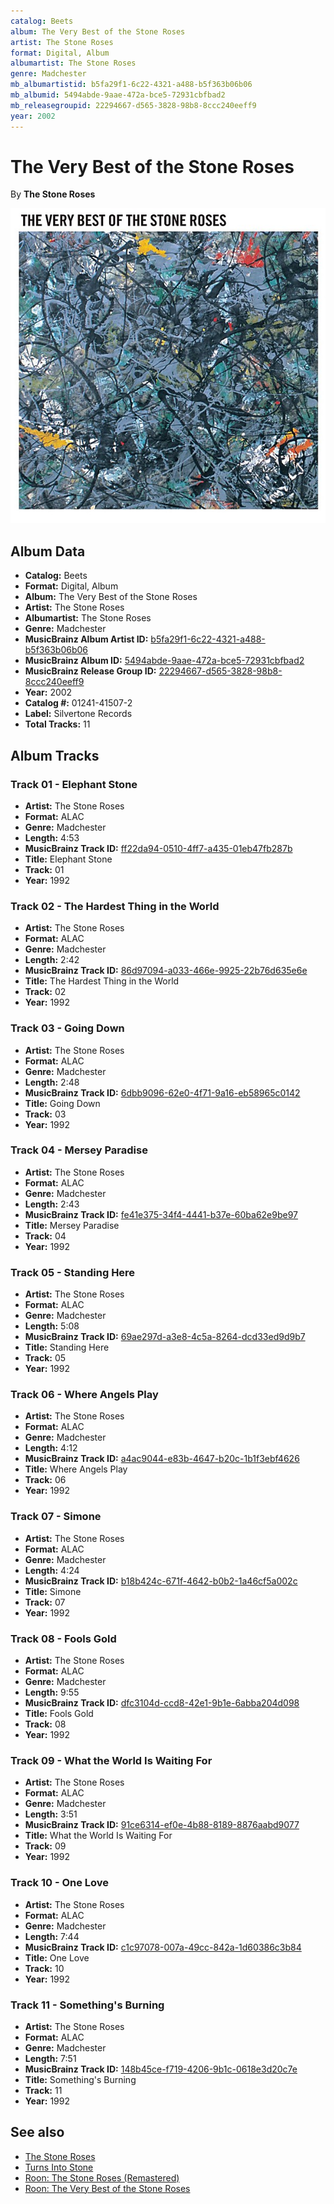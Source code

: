 ```yaml
---
catalog: Beets
album: The Very Best of the Stone Roses
artist: The Stone Roses
format: Digital, Album
albumartist: The Stone Roses
genre: Madchester
mb_albumartistid: b5fa29f1-6c22-4321-a488-b5f363b06b06
mb_albumid: 5494abde-9aae-472a-bce5-72931cbfbad2
mb_releasegroupid: 22294667-d565-3828-98b8-8ccc240eeff9
year: 2002
---
```


# The Very Best of the Stone Roses

By **The Stone Roses**

![](../../assets/beetscovers/The_Stone_Roses-The_Very_Best_of_the_Stone_Roses.jpg)

## Album Data

- **Catalog:** Beets
- **Format:** Digital, Album
- **Album:** The Very Best of the Stone Roses
- **Artist:** The Stone Roses
- **Albumartist:** The Stone Roses
- **Genre:** Madchester
- **MusicBrainz Album Artist ID:** [b5fa29f1-6c22-4321-a488-b5f363b06b06](https://musicbrainz.org/artist/b5fa29f1-6c22-4321-a488-b5f363b06b06)
- **MusicBrainz Album ID:** [5494abde-9aae-472a-bce5-72931cbfbad2](https://musicbrainz.org/release/5494abde-9aae-472a-bce5-72931cbfbad2)
- **MusicBrainz Release Group ID:** [22294667-d565-3828-98b8-8ccc240eeff9](https://musicbrainz.org/release-group/22294667-d565-3828-98b8-8ccc240eeff9)
- **Year:** 2002
- **Catalog #:** 01241-41507-2
- **Label:** Silvertone Records
- **Total Tracks:** 11

## Album Tracks

### Track 01 - Elephant Stone

- **Artist:** The Stone Roses
- **Format:** ALAC
- **Genre:** Madchester
- **Length:** 4:53
- **MusicBrainz Track ID:** [ff22da94-0510-4ff7-a435-01eb47fb287b](https://musicbrainz.org/recording/ff22da94-0510-4ff7-a435-01eb47fb287b)
- **Title:** Elephant Stone
- **Track:** 01
- **Year:** 1992

### Track 02 - The Hardest Thing in the World

- **Artist:** The Stone Roses
- **Format:** ALAC
- **Genre:** Madchester
- **Length:** 2:42
- **MusicBrainz Track ID:** [86d97094-a033-466e-9925-22b76d635e6e](https://musicbrainz.org/recording/86d97094-a033-466e-9925-22b76d635e6e)
- **Title:** The Hardest Thing in the World
- **Track:** 02
- **Year:** 1992

### Track 03 - Going Down

- **Artist:** The Stone Roses
- **Format:** ALAC
- **Genre:** Madchester
- **Length:** 2:48
- **MusicBrainz Track ID:** [6dbb9096-62e0-4f71-9a16-eb58965c0142](https://musicbrainz.org/recording/6dbb9096-62e0-4f71-9a16-eb58965c0142)
- **Title:** Going Down
- **Track:** 03
- **Year:** 1992

### Track 04 - Mersey Paradise

- **Artist:** The Stone Roses
- **Format:** ALAC
- **Genre:** Madchester
- **Length:** 2:43
- **MusicBrainz Track ID:** [fe41e375-34f4-4441-b37e-60ba62e9be97](https://musicbrainz.org/recording/fe41e375-34f4-4441-b37e-60ba62e9be97)
- **Title:** Mersey Paradise
- **Track:** 04
- **Year:** 1992

### Track 05 - Standing Here

- **Artist:** The Stone Roses
- **Format:** ALAC
- **Genre:** Madchester
- **Length:** 5:08
- **MusicBrainz Track ID:** [69ae297d-a3e8-4c5a-8264-dcd33ed9d9b7](https://musicbrainz.org/recording/69ae297d-a3e8-4c5a-8264-dcd33ed9d9b7)
- **Title:** Standing Here
- **Track:** 05
- **Year:** 1992

### Track 06 - Where Angels Play

- **Artist:** The Stone Roses
- **Format:** ALAC
- **Genre:** Madchester
- **Length:** 4:12
- **MusicBrainz Track ID:** [a4ac9044-e83b-4647-b20c-1b1f3ebf4626](https://musicbrainz.org/recording/a4ac9044-e83b-4647-b20c-1b1f3ebf4626)
- **Title:** Where Angels Play
- **Track:** 06
- **Year:** 1992

### Track 07 - Simone

- **Artist:** The Stone Roses
- **Format:** ALAC
- **Genre:** Madchester
- **Length:** 4:24
- **MusicBrainz Track ID:** [b18b424c-671f-4642-b0b2-1a46cf5a002c](https://musicbrainz.org/recording/b18b424c-671f-4642-b0b2-1a46cf5a002c)
- **Title:** Simone
- **Track:** 07
- **Year:** 1992

### Track 08 - Fools Gold

- **Artist:** The Stone Roses
- **Format:** ALAC
- **Genre:** Madchester
- **Length:** 9:55
- **MusicBrainz Track ID:** [dfc3104d-ccd8-42e1-9b1e-6abba204d098](https://musicbrainz.org/recording/dfc3104d-ccd8-42e1-9b1e-6abba204d098)
- **Title:** Fools Gold
- **Track:** 08
- **Year:** 1992

### Track 09 - What the World Is Waiting For

- **Artist:** The Stone Roses
- **Format:** ALAC
- **Genre:** Madchester
- **Length:** 3:51
- **MusicBrainz Track ID:** [91ce6314-ef0e-4b88-8189-8876aabd9077](https://musicbrainz.org/recording/91ce6314-ef0e-4b88-8189-8876aabd9077)
- **Title:** What the World Is Waiting For
- **Track:** 09
- **Year:** 1992

### Track 10 - One Love

- **Artist:** The Stone Roses
- **Format:** ALAC
- **Genre:** Madchester
- **Length:** 7:44
- **MusicBrainz Track ID:** [c1c97078-007a-49cc-842a-1d60386c3b84](https://musicbrainz.org/recording/c1c97078-007a-49cc-842a-1d60386c3b84)
- **Title:** One Love
- **Track:** 10
- **Year:** 1992

### Track 11 - Something's Burning

- **Artist:** The Stone Roses
- **Format:** ALAC
- **Genre:** Madchester
- **Length:** 7:51
- **MusicBrainz Track ID:** [148b45ce-f719-4206-9b1c-0618e3d20c7e](https://musicbrainz.org/recording/148b45ce-f719-4206-9b1c-0618e3d20c7e)
- **Title:** Something's Burning
- **Track:** 11
- **Year:** 1992


## See also

- [The Stone Roses](The_Stone_Roses.md)
- [Turns Into Stone](Turns_Into_Stone.md)
- [Roon: The Stone Roses (Remastered)](../../Roon/The_Stone_Roses/The_Stone_Roses_Remastered.md)
- [Roon: The Very Best of the Stone Roses](../../Roon/The_Stone_Roses/The_Very_Best_of_the_Stone_Roses.md)
